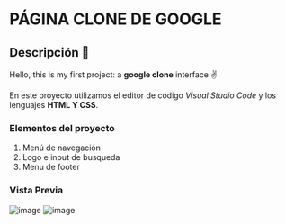 # PÁGINA CLONE DE GOOGLE
## Descripción 👀
Hello, this is my first project: a **google clone** interface ✌ 

En este proyecto utilizamos el editor de código *Visual Studio Code* y los lenguajes **HTML Y CSS**.

### Elementos del proyecto
<ol>
  <li>Menú de navegación</li>
  <li>Logo e input de busqueda</li>
  <li>Menu de footer</li>
</ol>

### Vista Previa
![image](https://github.com/LitziSanchez/google-clone2/assets/77827671/a9a0f2d1-e991-4639-821e-13727e43c8be)
![image](https://github.com/LitziSanchez/google-clone2/assets/77827671/e572e97d-2008-4585-8d71-467e70997ba1)

